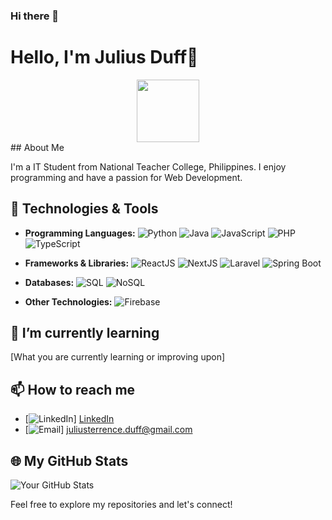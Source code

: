 ### Hi there 👋

<!--
**jlsdff/jlsdff** is a ✨ _special_ ✨ repository because its `README.md` (this file) appears on your GitHub profile.

Here are some ideas to get you started:

- 🔭 I’m currently working on ...
- 🌱 I’m currently learning ...
- 👯 I’m looking to collaborate on ...
- 🤔 I’m looking for help with ...
- 💬 Ask me about ...
- 📫 How to reach me: ...
- 😄 Pronouns: ...
- ⚡ Fun fact: ...
-->

# Hello, I'm Julius Duff👋
<div id="header" align="center">
  <img src="https://media.giphy.com/media/M9gbBd9nbDrOTu1Mqx/giphy.gif" width="100"/>
</div>
## About Me

I'm a IT Student from National Teacher College, Philippines. I enjoy programming and have a passion for Web Development.

## 🔧 Technologies & Tools

- **Programming Languages:** 
  ![Python](https://img.shields.io/badge/Python-Intermediate-blue)
  ![Java](https://img.shields.io/badge/Java-Advanced-orange)
  ![JavaScript](https://img.shields.io/badge/JavaScript-Intermediate-yellow)
  ![PHP](https://img.shields.io/badge/PHP-Intermediate-purple)
  ![TypeScript](https://img.shields.io/badge/TypeScript-Intermediate-blue)

- **Frameworks & Libraries:** 
  ![ReactJS](https://img.shields.io/badge/ReactJS-Advanced-blue)
  ![NextJS](https://img.shields.io/badge/NextJS-Advanced-black)
  ![Laravel](https://img.shields.io/badge/Laravel-Intermediate-red)
  ![Spring Boot](https://img.shields.io/badge/Spring%20Boot-Intermediate-green)

- **Databases:** 
  ![SQL](https://img.shields.io/badge/SQL-Intermediate-blue)
  ![NoSQL](https://img.shields.io/badge/NoSQL-Intermediate-green)

- **Other Technologies:** 
  ![Firebase](https://img.shields.io/badge/Firebase-Intermediate-yellow)

## 🌱 I’m currently learning

[What you are currently learning or improving upon]

## 📫 How to reach me

- [![LinkedIn](https://img.shields.io/badge/LinkedIn-Connect-blue)] <a href="https://www.linkedin.com/in/julius-terrence-b77331230/">LinkedIn</a>
- [![Email](https://img.shields.io/badge/Email-Contact-red)] juliusterrence.duff@gmail.com

<!--
## 💼 My Projects

- [Project 1]: Brief description and link
- [Project 2]: Brief description and link
- [Project 3]: Brief description and link
-->
## 🌐 My GitHub Stats

![Your GitHub Stats](https://github-readme-stats.vercel.app/api?username=YourUsername&show_icons=true&hide=contribs,prs)

<!--
## 🎉 Fun Facts

- [Fun Fact 1]
- [Fun Fact 2]
- [Fun Fact 3]
-->
Feel free to explore my repositories and let's connect!

